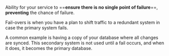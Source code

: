 Ability for your service to ==**ensure there is no single point of failure**==, **preventing** the chance of failure.

Fail-overs is when you have a plan to shift traffic to a redundant system in case the primary system fails.

A common example is having a copy of your database where all changes are synced. This secondary system is not used until a fail occurs, and when it does, it becomes the primary database.